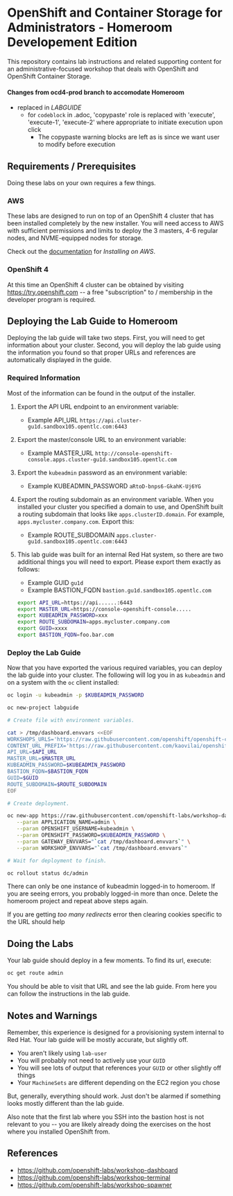# OpenShift and Container Storage for Administrators - Homeroom Developement Edition
This repository contains lab instructions and related supporting content for
an administrative-focused workshop that deals with OpenShift and OpenShift
Container Storage.

#### Changes from ocd4-prod branch to accomodate Homeroom
- replaced in _LABGUIDE_
  - for `codeblock` in .adoc,  'copypaste' role is replaced with 'execute', 'execute-1', 'execute-2' where appropriate to initiate execution upon click
    - The copypaste warning blocks are left as is since we want user to modify before execution

## Requirements / Prerequisites
Doing these labs on your own requires a few things.

### AWS
These labs are designed to run on top of an OpenShift 4 cluster that has been
installed completely by the new installer. You will need access to AWS with
sufficient permissions and limits to deploy the 3 masters, 4-6 regular nodes,
and NVME-equipped nodes for storage.

Check out the
[documentation](https://docs.openshift.com/container-platform/4.1/welcome/index.html)
for _Installing on AWS_.

### OpenShift 4
At this time an OpenShift 4 cluster can be obtained by visiting
https://try.openshift.com -- a free "subscription" to / membership in the
developer program is required.

## Deploying the Lab Guide to Homeroom
Deploying the lab guide will take two steps. First, you will need to get
information about your cluster. Second, you will deploy the lab guide using
the information you found so that proper URLs and references are
automatically displayed in the guide.

### Required Information
Most of the information can be found in the output of the installer.

1. Export the API URL endpoint to an environment variable:
     - Example API_URL `https://api.cluster-gu1d.sandbox105.opentlc.com:6443`
2. Export the master/console URL to an environment variable:
    - Example MASTER_URL `http://console-openshift-console.apps.cluster-gu1d.sandbox105.opentlc.com`
3. Export the `kubeadmin` password as an environment variable:
    - Example KUBEADMIN_PASSWORD `aRtoD-bnps6-GkahK-Uj6YG`
4. Export the routing subdomain as an environment variable. When you installed your cluster you specified a domain to use, and OpenShift built a routing subdomain that looks like `apps.clusterID.domain`. For example, `apps.mycluster.company.com`. Export this:
    - Example ROUTE_SUBDOMAIN `apps.cluster-gu1d.sandbox105.opentlc.com:6443`
5. This lab guide was built for an internal Red Hat system, so there are two
   additional things you will need to export. Please export them exactly as
   follows:
    - Example GUID `gu1d`
    - Example BASTION_FQDN `bastion.gu1d.sandbox105.opentlc.com`

    ```bash
    export API_URL=https://api......:6443
    export MASTER_URL=https://console-openshift-console.....
    export KUBEADMIN_PASSWORD=xxx
    export ROUTE_SUBDOMAIN=apps.mycluster.company.com
    export GUID=xxxx
    export BASTION_FQDN=foo.bar.com
    ```

### Deploy the Lab Guide
Now that you have exported the various required variables, you can deploy the
lab guide into your cluster. The following will log you in
as `kubeadmin` and on a system with the `oc` client installed:
```bash
oc login -u kubeadmin -p $KUBEADMIN_PASSWORD

oc new-project labguide

# Create file with environment variables.

cat > /tmp/dashboard.envvars <<EOF
WORKSHOPS_URLS='https://raw.githubusercontent.com/openshift/openshift-cns-testdrive/ocp4-prod/labguide/_ocp_admin_testdrive.yaml'
CONTENT_URL_PREFIX='https://raw.githubusercontent.com/kaovilai/openshift-cns-testdrive/ocp4-prod/labguide/'
API_URL=$API_URL
MASTER_URL=$MASTER_URL
KUBEADMIN_PASSWORD=$KUBEADMIN_PASSWORD
BASTION_FQDN=$BASTION_FQDN
GUID=$GUID
ROUTE_SUBDOMAIN=$ROUTE_SUBDOMAIN
EOF

# Create deployment.

oc new-app https://raw.githubusercontent.com/openshift-labs/workshop-dashboard/2.13.1/templates/production.json \
   --param APPLICATION_NAME=admin \
   --param OPENSHIFT_USERNAME=kubeadmin \
   --param OPENSHIFT_PASSWORD=$KUBEADMIN_PASSWORD \
   --param GATEWAY_ENVVARS="`cat /tmp/dashboard.envvars`" \
   --param WORKSHOP_ENVVARS="`cat /tmp/dashboard.envvars`"

# Wait for deployment to finish.

oc rollout status dc/admin
```
There can only be one instance of kubeadmin logged-in to homeroom. If you are seeing errors, you probably logged-in more than once. Delete the homeroom project and repeat above steps again.

If you are getting _too many redirects_ error then clearing cookies specific to the URL should help 

## Doing the Labs
Your lab guide should deploy in a few moments. To find its url, execute:

```bash
oc get route admin
```

You should be able to visit that URL and see the lab guide. From here you can
follow the instructions in the lab guide.

## Notes and Warnings
Remember, this experience is designed for a provisioning system internal to
Red Hat. Your lab guide will be mostly accurate, but slightly off.

* You aren't likely using `lab-user`
* You will probably not need to actively use your `GUID`
* You will see lots of output that references your `GUID` or other slightly off
  things
* Your `MachineSets` are different depending on the EC2 region you chose

But, generally, everything should work. Just don't be alarmed if something
looks mostly different than the lab guide.

Also note that the first lab where you SSH into the bastion host is not
relevant to you -- you are likely already doing the exercises on the host
where you installed OpenShift from.

## References
- https://github.com/openshift-labs/workshop-dashboard
- https://github.com/openshift-labs/workshop-terminal
- https://github.com/openshift-labs/workshop-spawner